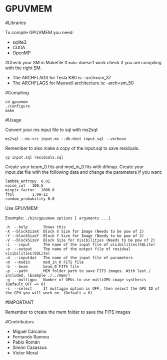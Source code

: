 # GPUVMEM

#Libraries

To compile GPUVMEM you need:

- sqlite3
- CUDA
- OpenMP

#Check your SM in Makefile
If `make` doesn't work check if you are compiling with the right SM.
- The ARCHFLAGS for Tesla K80 is: -arch=sm_37
- The ARCHFLAGS for Maxwell architecture is: -arch=sm_50


#Compiling
```
cd gpuvmem
./configure
make
```
#Usage

Convert your ms input file to sql with ms2sql:

`ms2sql --ms-src input.ms --db-dest input.sql --verbose`

Remember to also make a copy of the input.sql to save residuals.

`cp input.sql residuals.sql`

Create your beam_0.fits and mod_in_0.fits with difmap.
Create your input.dat file with the following data and change the parameters if you want:

```
lambda_entropy  0.01
noise_cut	100.5
minpix_factor   1000.0
ftol		1.0e-12
random_probability 0.0
```

Use GPUVMEM:

Example: `./bin/gpuvmem options [ arguments ...]`
```
-h  --help       Shows this
-X --blockSizeX  Block X Size for Image (Needs to be pow of 2)
-Y --blockSizeY  Block Y Size for Image (Needs to be pow of 2)
-V --blockSizeV  Block Size for Visibilities (Needs to be pow of 2)
-i  --input      The name of the input file of visibilities(SQLite)
-o  --output     The name of the output file of residual visibilities(SQLite)
-d  --inputdat   The name of the input file of parameters
-m  --modin      mod_in_0 FITS file
-b  --beam       beam_0 FITS file
-p  --path       MEM folder path to save FITS images. With last / included. (Example ./../mem/)
-g  --multigpu   Number of GPUs to use multiGPU image synthesis (Default OFF => 0)
-s  --select     If multigpu option is OFF, then select the GPU ID of the GPU you will work on. (Default = 0)
```
#IMPORTANT

Remember to create the mem folder to save the FITS images

#Contributors

- Miguel Cárcamo
- Fernando Rannou
- Pablo Román
- Simón Casassus
- Victor Moral
